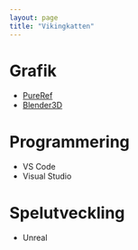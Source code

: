 ```yaml
---
layout: page
title: "Vikingkatten"
---
```


# Grafik
* [PureRef](https://www.pureref.com/)
* [Blender3D](https://www.blender.org/)

# Programmering
* VS Code
* Visual Studio

# Spelutveckling
* Unreal
